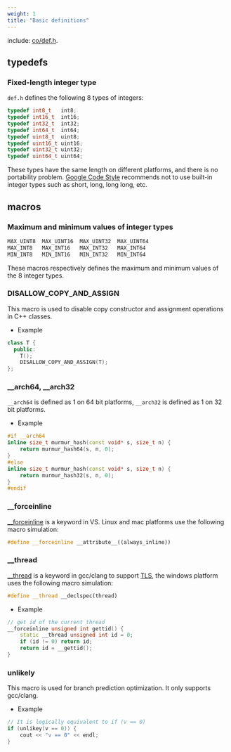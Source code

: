 ```yaml
---
weight: 1
title: "Basic definitions"
---
```


include: [co/def.h](https://github.com/idealvin/co/blob/master/include/co/def.h).


## typedefs


### Fixed-length integer type

`def.h` defines the following 8 types of integers:

```cpp
typedef int8_t   int8;
typedef int16_t  int16;
typedef int32_t  int32;
typedef int64_t  int64;
typedef uint8_t  uint8;
typedef uint16_t uint16;
typedef uint32_t uint32;
typedef uint64_t uint64;
```

These types have the same length on different platforms, and there is no portability problem. [Google Code Style](https://google.github.io/styleguide/cppguide.html#Integer_Types) recommends not to use built-in integer types such as short, long, long long, etc.




## macros


### Maximum and minimum values of integer types

```cpp
MAX_UINT8  MAX_UINT16  MAX_UINT32  MAX_UINT64
MAX_INT8   MAX_INT16   MAX_INT32   MAX_INT64
MIN_INT8   MIN_INT16   MIN_INT32   MIN_INT64
```

These macros respectively defines the maximum and minimum values of the 8 integer types.



### DISALLOW_COPY_AND_ASSIGN

This macro is used to disable copy constructor and assignment operations in C++ classes. 

- Example

```cpp
class T {
  public:
    T();
    DISALLOW_COPY_AND_ASSIGN(T);
};
```



### __arch64, __arch32

`__arch64` is defined as 1 on 64 bit platforms, `__arch32` is defined as 1 on 32 bit platforms.

- Example

```cpp
#if __arch64
inline size_t murmur_hash(const void* s, size_t n) {
    return murmur_hash64(s, n, 0);
}
#else
inline size_t murmur_hash(const void* s, size_t n) {
    return murmur_hash32(s, n, 0);
}
#endif
```



### __forceinline

[__forceinline](https://docs.microsoft.com/en-us/cpp/cpp/inline-functions-cpp?view=vs-2019#inline-__inline-and-__forceinline) is a keyword in VS. Linux and mac platforms use the following macro simulation:

```cpp
#define __forceinline __attribute__((always_inline))
```



### __thread

[__thread](https://gcc.gnu.org/onlinedocs/gcc-4.7.4/gcc/Thread-Local.html) is a keyword in gcc/clang to support [TLS](https://wiki.osdev.org/Thread_Local_Storage), the windows platform uses the following macro simulation:

```cpp
#define __thread __declspec(thread)
```

- Example

```cpp
// get id of the current thread
__forceinline unsigned int gettid() {
    static __thread unsigned int id = 0;
    if (id != 0) return id;
    return id = __gettid();
}
```



### unlikely

This macro is used for branch prediction optimization. It only supports gcc/clang.

- Example

```cpp
// It is logically equivalent to if (v == 0)
if (unlikey(v == 0)) {
    cout << "v == 0" << endl;
}
```


